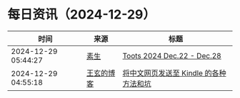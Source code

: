 ﻿# 每日资讯（2024-12-29）

|时间|来源|标题|
|---|---|---|
|2024-12-29 05:44:27|[素生](http://z.arlmy.me/atom.xml)|[Toots 2024 Dec.22 - Dec.28](http://z.arlmy.me/posts/MastodonArchives/2024/MastodonTootsArchives_20241228/)|
|2024-12-29 04:55:18|[王玄的博客](https://blog.wangxuan.name/feed/)|[将中文网页发送至 Kindle 的各种方法和坑](https://blog.wangxuan.name/2024/12/28/chinese-webpage-to-kindle/)|
